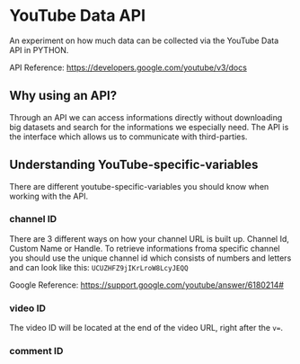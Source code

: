 # YouTube Data API
An experiment on how much data can be collected via the YouTube Data API in PYTHON.

API Reference: https://developers.google.com/youtube/v3/docs

## Why using an API?

Through an API we can access informations directly without downloading big datasets and search for the informations we especially need. The API is the interface which allows us to communicate with third-parties.

## Understanding YouTube-specific-variables

There are different youtube-specific-variables you should know when working with the API. 

### channel ID

There are 3 different ways on how your channel URL is built up. Channel Id, Custom Name or Handle. To retrieve informations froma specific channel you should use the unique channel id which consists of numbers and letters and can look like this: `UCUZHFZ9jIKrLroW8LcyJEQQ`

Google Reference: https://support.google.com/youtube/answer/6180214#

### video ID

The video ID will be located at the end of the video URL, right after the `v=`.

### comment ID